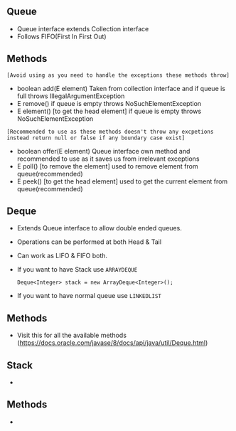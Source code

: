 ## Queue
- Queue interface extends Collection interface
- Follows FIFO(First In First Out)

## Methods
`[Avoid using as you need to handle the exceptions these methods throw]`
- boolean add(E element)  Taken from collection interface and if queue is full throws IllegalArgumentException
- E remove()    if queue is empty throws NoSuchElementException
- E element() [to get the head element]  if queue is empty throws NoSuchElementException

`[Recommended to use as these methods doesn't throw any excpetions instead return null or false if any boundary case exist]`
- boolean offer(E element)    Queue interface own method and recommended to use as it saves us from irrelevant exceptions
- E poll() [to remove the element]   used to remove element from queue(recommended)
- E peek() [to get the head element]   used to get the current element from queue(recommended)

## Deque
- Extends Queue interface to allow double ended queues.
- Operations can be performed at both Head & Tail
- Can work as LIFO & FIFO both.
- If you want to have Stack use `ARRAYDEQUE`

    `Deque<Integer> stack = new ArrayDeque<Integer>();`
- If you want to have normal queue use `LINKEDLIST`

## Methods
- Visit this for all the available methods (https://docs.oracle.com/javase/8/docs/api/java/util/Deque.html)

## Stack
- 




## Methods
- 

